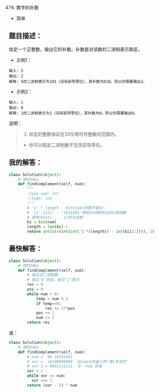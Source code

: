 476. 数字的补数

- 简单

## 题目描述：
给定一个正整数，输出它的补数。补数是对该数的二进制表示取反。

- 示例1：

```
输入: 5
输出: 2
解释: 5的二进制表示为101（没有前导零位），其补数为010。所以你需要输出2。
```

- 示例2：

```
输入: 1
输出: 0
解释: 1的二进制表示为1（没有前导零位），其补数为0。所以你需要输出0。
```
说明：
> 1. 给定的整数保证在32位带符号整数的范围内。
> - 你可以假定二进制数不包含前导零位。

## 我的解答：
``` python
class Solution(object):
    # 用时28ms
    def findComplement(self, num):
        """
        :type num: int
        :rtype: int
        """
        # '1' * length - bin(num)的数字部分：
        # '11..1111' - ‘1010101’得到10进制形式的2进制数
        # 再转为int(   , 2)转为进制
        bi = bin(num)
        length = len(bi)-2
        return int(str(int(int('1'*(length)) - int(bi[2:]))), 2)
```

## 最快解答：
``` python
class Solution(object):
    # 用时20ms
    def findComplement(self, num):
        # 类似求二进制数
        # 碰见‘0’则加，碰见‘1’跳过
        res = 0
        pos = 0
        while num > 0:
            temp = num % 2
            if temp==0:
                res += 2**pos
            pos += 1
            num /= 2
        return res
```

或：

``` python
class Solution(object):
    # 用时24ms
    def findComplement(self, num):
        # num =  0b 10101001
        # xor =  ob100000000  比num大的最小的‘首1多项式’
        # xor-1 = 0b01111111  与  num 异或
        xor = 1
        while xor <= num:
          xor <<= 1
        return (xor - 1) ^ num
```
